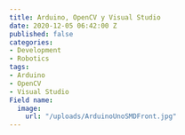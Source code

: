 ```yaml
---
title: Arduino, OpenCV y Visual Studio
date: 2020-12-05 06:42:00 Z
published: false
categories:
- Development
- Robotics
tags:
- Arduino
- OpenCV
- Visual Studio
Field name:
  image:
    url: "/uploads/ArduinoUnoSMDFront.jpg"
---
```


<div>
    <script>
        $(function() {
            console.log('dom ready');
            $("meta[name='twitter:card']").attr('content', 'summary_large_image')
            $("meta[name='twitter:image']").attr('content', 'https://greentwip.xyz/uploads/ArduinoUnoSMDFront.jpg')

        });
    </script>
</div>
![ArduinoUnoSMDFront.jpg](/uploads/ArduinoUnoSMDFront.jpg)
¿Nunca te has preguntado que podrías hacer con un semiconductor si tuvieras la oportunidad de cambiar el código fuente a tu antojo?

Bueno, pues con Arduino esto es una opción muy real. Arduino es un sistema de tarjetas de hardware abierto, dispositivos embebidos, que te permiten, mediante sus pines de entrada y salida, crear circuitos eléctricos con una facilidad increíble.

En este post vamos a averiguar cómo podemos comunicarnos con Arduino mediante simple comunicación serial. No vamos a adentrarnos en cómo está hecha la biblioteca que usamos para comunicarnos ni tampoco vamos a indagar dentro del sistema de UI que usaremos.

Puedes descargar el proyecto completo desde aquí.

Utilizaremos:

Visual Studio 2019
OpenCV 3.4.1 (compilamos desde la fuente)
[SerialPort](https://github.com/manashmandal/SerialPort) de manashmandal
[cvui](https://dovyski.github.io/cvui/) de dovyski

Podría hacer una lista larga acerca de cómo compilar con CMake, pero por ahora basta y sobra con descargar el proyecto y prestar atención en cada una de las partes del código. 

Si no quieres seguirte todo el post porque estás ansioso y sólo quieres ver el programa en ejecución pues bien, adelante, únicamente abre Arduino_GUI.sln, compila y ejecuta, tardará tal vez algunos cuantos bastantes minutos en compilar todo OpenCV pero estará bien, no olvides cambiar el puerto COM al que se ajuste a tu máquina.


Es importante que a la hora de compilar los sketches cambies la tarjeta Arduino a la que corresponde según tu modelo. Esto se hace desde acá:

![board.png](/uploads/board.png)

La línea más importante tal vez es
```
const char* portName = "\\\\.\\COM4";
```

El formato es extraño, ni yo sé por qué tiene tantas diagonales, lo importante es la parte final, hay que cambiar de
```
COM4
```
Al puerto que visualices en los dispositivos de sistema una vez te hayas instalado todo lo necesario para tu Arduino.

Tenemos de entrada un puntero inteligente, es lo mismo que un puntero sólo que la memoria se maneja de manera automática y por un sistema de referencias *demasiado complicado de explicar* pero fácil de entender.

```
std::shared_ptr<SerialPort> arduino;
```

Ese lo instanciamos por acá:

```
arduino = std::make_shared<SerialPort>(portName);
```

Una vez inicializada la conexión se llama a la función de cvui de inicialización con el nombre de nuestra ventana:

```
cvui::init(WINDOW_NAME, 20);
```

Y más delante la creamos con:

```
cv::namedWindow(WINDOW_NAME, CV_WINDOW_AUTOSIZE);
```

La parte más relevante del código que sigue tal vez sea:

```

		cvui::text(frame, 40, 40, "Click para comunicarse con Arduino");

		if (cvui::button(frame, 300, 80, "Encender")) {
			const char* sendString = "ON\n";
			bool hasWritten = arduino->writeSerialPort(sendString, DATA_LENGTH);
			if (hasWritten) std::cout << "Datos escritos correctamente" << std::endl;
			else std::cerr << "Datos no escritos" << std::endl;
		}


		if (cvui::button(frame, 300, 140, "Apagar")) {
			const char* sendString = "OFF\n";
			bool hasWritten = arduino->writeSerialPort(sendString, DATA_LENGTH);
			if (hasWritten) std::cout << "Datos escritos correctamente" << std::endl;
			else std::cerr << "Datos no escritos" << std::endl;
		}
```

Pues allí creamos la conexión de escritura a nuestro Arduino.

```
cvui::button(frame, 300, 80, "Encender")
```

Es verdadero si ha recibido un click, se crea a través de la matriz con la dimensión especificada, 300 y 80 son las coordenadas "X" y "Y" respectivamente y lo que sigue es simplemente la etiqueta o texto que contiene el botón.

Al sketch de Arduino le tenemos que mandar una cadena de texto con terminación \n porque representa un salto de línea que será posteriormente leído con:

```
  if (Serial.available() > 0){
    receivedString = Serial.readStringUntil('\n');
  }
```



